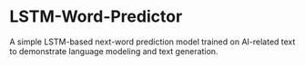 # LSTM-Word-Predictor
A simple LSTM-based next-word prediction model trained on AI-related text to demonstrate language modeling and text generation.
